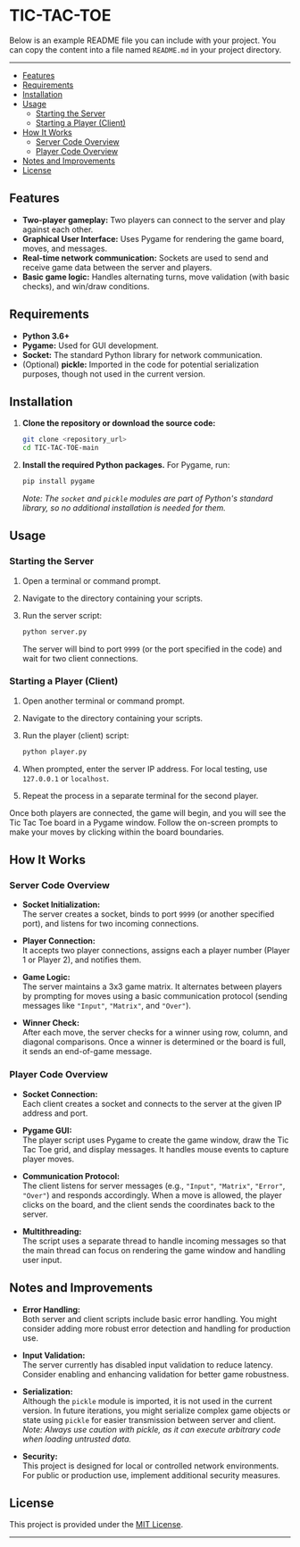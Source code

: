 # TIC-TAC-TOE
Below is an example README file you can include with your project. You can copy the content into a file named `README.md` in your project directory.

---

- [Features](#features)
- [Requirements](#requirements)
- [Installation](#installation)
- [Usage](#usage)
  - [Starting the Server](#starting-the-server)
  - [Starting a Player (Client)](#starting-a-player-client)
- [How It Works](#how-it-works)
  - [Server Code Overview](#server-code-overview)
  - [Player Code Overview](#player-code-overview)
- [Notes and Improvements](#notes-and-improvements)
- [License](#license)

## Features

- **Two-player gameplay:** Two players can connect to the server and play against each other.
- **Graphical User Interface:** Uses Pygame for rendering the game board, moves, and messages.
- **Real-time network communication:** Sockets are used to send and receive game data between the server and players.
- **Basic game logic:** Handles alternating turns, move validation (with basic checks), and win/draw conditions.

## Requirements

- **Python 3.6+**
- **Pygame:** Used for GUI development.
- **Socket:** The standard Python library for network communication.
- (Optional) **pickle:** Imported in the code for potential serialization purposes, though not used in the current version.

## Installation

1. **Clone the repository or download the source code:**

   ```bash
   git clone <repository_url>
   cd TIC-TAC-TOE-main
   ```

2. **Install the required Python packages.** For Pygame, run:

   ```bash
   pip install pygame
   ```

   _Note: The `socket` and `pickle` modules are part of Python's standard library, so no additional installation is needed for them._

## Usage

### Starting the Server

1. Open a terminal or command prompt.
2. Navigate to the directory containing your scripts.
3. Run the server script:

   ```bash
   python server.py
   ```

   The server will bind to port `9999` (or the port specified in the code) and wait for two client connections.

### Starting a Player (Client)

1. Open another terminal or command prompt.
2. Navigate to the directory containing your scripts.
3. Run the player (client) script:

   ```bash
   python player.py
   ```

4. When prompted, enter the server IP address. For local testing, use `127.0.0.1` or `localhost`.

5. Repeat the process in a separate terminal for the second player.

Once both players are connected, the game will begin, and you will see the Tic Tac Toe board in a Pygame window. Follow the on-screen prompts to make your moves by clicking within the board boundaries.

## How It Works

### Server Code Overview

- **Socket Initialization:**  
  The server creates a socket, binds to port `9999` (or another specified port), and listens for two incoming connections.

- **Player Connection:**  
  It accepts two player connections, assigns each a player number (Player 1 or Player 2), and notifies them.

- **Game Logic:**  
  The server maintains a 3x3 game matrix. It alternates between players by prompting for moves using a basic communication protocol (sending messages like `"Input"`, `"Matrix"`, and `"Over"`).
  
- **Winner Check:**  
  After each move, the server checks for a winner using row, column, and diagonal comparisons. Once a winner is determined or the board is full, it sends an end-of-game message.

### Player Code Overview

- **Socket Connection:**  
  Each client creates a socket and connects to the server at the given IP address and port.
  
- **Pygame GUI:**  
  The player script uses Pygame to create the game window, draw the Tic Tac Toe grid, and display messages. It handles mouse events to capture player moves.
  
- **Communication Protocol:**  
  The client listens for server messages (e.g., `"Input"`, `"Matrix"`, `"Error"`, `"Over"`) and responds accordingly. When a move is allowed, the player clicks on the board, and the client sends the coordinates back to the server.

- **Multithreading:**  
  The script uses a separate thread to handle incoming messages so that the main thread can focus on rendering the game window and handling user input.

## Notes and Improvements

- **Error Handling:**  
  Both server and client scripts include basic error handling. You might consider adding more robust error detection and handling for production use.

- **Input Validation:**  
  The server currently has disabled input validation to reduce latency. Consider enabling and enhancing validation for better game robustness.

- **Serialization:**  
  Although the `pickle` module is imported, it is not used in the current version. In future iterations, you might serialize complex game objects or state using `pickle` for easier transmission between server and client. _Note: Always use caution with pickle, as it can execute arbitrary code when loading untrusted data._

- **Security:**  
  This project is designed for local or controlled network environments. For public or production use, implement additional security measures.

## License

This project is provided under the [MIT License](LICENSE).

---

